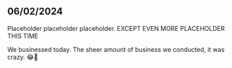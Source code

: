 06/02/2024
--------

Placeholder placeholder placeholder. EXCEPT EVEN MORE PLACEHOLDER THIS TIME

We businessed today. The sheer amount of business we conducted, it was crazy. 😂🐀

